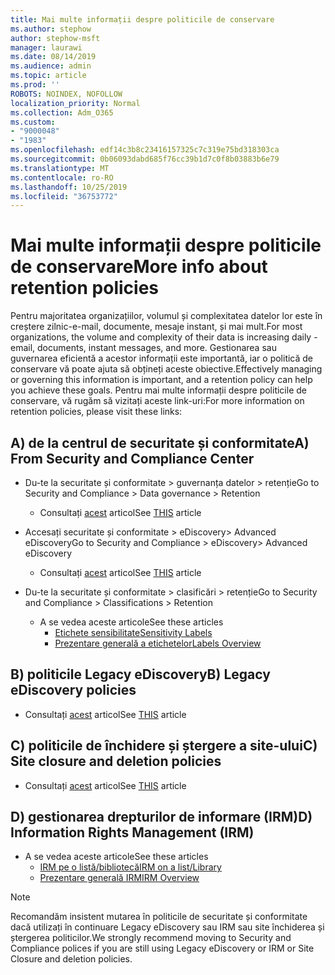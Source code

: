 ```yaml
---
title: Mai multe informații despre politicile de conservare
ms.author: stephow
author: stephow-msft
manager: laurawi
ms.date: 08/14/2019
ms.audience: admin
ms.topic: article
ms.prod: ''
ROBOTS: NOINDEX, NOFOLLOW
localization_priority: Normal
ms.collection: Adm_O365
ms.custom:
- "9000048"
- "1983"
ms.openlocfilehash: edf14c3b8c23416157325c7c319e75bd318303ca
ms.sourcegitcommit: 0b06093dabd685f76cc39b1d7c0f8b03883b6e79
ms.translationtype: MT
ms.contentlocale: ro-RO
ms.lasthandoff: 10/25/2019
ms.locfileid: "36753772"
---
```

# <a name="more-info-about-retention-policies"></a><span data-ttu-id="f32aa-102">Mai multe informații despre politicile de conservare</span><span class="sxs-lookup"><span data-stu-id="f32aa-102">More info about retention policies</span></span>

<span data-ttu-id="f32aa-103">Pentru majoritatea organizațiilor, volumul și complexitatea datelor lor este în creștere zilnic-e-mail, documente, mesaje instant, și mai mult.</span><span class="sxs-lookup"><span data-stu-id="f32aa-103">For most organizations, the volume and complexity of their data is increasing daily - email, documents, instant messages, and more.</span></span> <span data-ttu-id="f32aa-104">Gestionarea sau guvernarea eficientă a acestor informații este importantă, iar o politică de conservare vă poate ajuta să obțineți aceste obiective.</span><span class="sxs-lookup"><span data-stu-id="f32aa-104">Effectively managing or governing this information is important, and a retention policy can help you achieve these goals.</span></span> <span data-ttu-id="f32aa-105">Pentru mai multe informații despre politicile de conservare, vă rugăm să vizitați aceste link-uri:</span><span class="sxs-lookup"><span data-stu-id="f32aa-105">For more information on retention policies, please visit these links:</span></span>

## <a name="a-from-security-and-compliance-center"></a><span data-ttu-id="f32aa-106">A) de la centrul de securitate și conformitate</span><span class="sxs-lookup"><span data-stu-id="f32aa-106">A) From Security and Compliance Center</span></span>

- <span data-ttu-id="f32aa-107">Du-te la securitate și conformitate > guvernanța datelor > retenție</span><span class="sxs-lookup"><span data-stu-id="f32aa-107">Go to Security and Compliance > Data governance > Retention</span></span>
  - <span data-ttu-id="f32aa-108">Consultați [acest](https://docs.microsoft.com/office365/securitycompliance/retention-policies) articol</span><span class="sxs-lookup"><span data-stu-id="f32aa-108">See [THIS](https://docs.microsoft.com/office365/securitycompliance/retention-policies) article</span></span>

- <span data-ttu-id="f32aa-109">Accesați securitate și conformitate > eDiscovery> Advanced eDiscovery</span><span class="sxs-lookup"><span data-stu-id="f32aa-109">Go to Security and Compliance > eDiscovery> Advanced eDiscovery</span></span> 
  - <span data-ttu-id="f32aa-110">Consultați [acest](https://docs.microsoft.com/office365/securitycompliance/ediscovery-cases) articol</span><span class="sxs-lookup"><span data-stu-id="f32aa-110">See [THIS](https://docs.microsoft.com/office365/securitycompliance/ediscovery-cases) article</span></span>

- <span data-ttu-id="f32aa-111">Du-te la securitate și conformitate > clasificări > retenție</span><span class="sxs-lookup"><span data-stu-id="f32aa-111">Go to Security and Compliance > Classifications > Retention</span></span>
  - <span data-ttu-id="f32aa-112">A se vedea aceste articole</span><span class="sxs-lookup"><span data-stu-id="f32aa-112">See these articles</span></span>
    - [<span data-ttu-id="f32aa-113">Etichete sensibilitate</span><span class="sxs-lookup"><span data-stu-id="f32aa-113">Sensitivity Labels</span></span>](https://docs.microsoft.com/office365/securitycompliance/sensitivity-labels)
    - [<span data-ttu-id="f32aa-114">Prezentare generală a etichetelor</span><span class="sxs-lookup"><span data-stu-id="f32aa-114">Labels Overview</span></span>](https://docs.microsoft.com/office365/securitycompliance/labels)

## <a name="b-legacy-ediscovery-policies"></a><span data-ttu-id="f32aa-115">B) politicile Legacy eDiscovery</span><span class="sxs-lookup"><span data-stu-id="f32aa-115">B) Legacy eDiscovery policies</span></span>

- <span data-ttu-id="f32aa-116">Consultați [acest](https://support.office.com/article/Set-up-an-eDiscovery-Center-in-SharePoint-Online-A18F8975-AA7F-43B4-A7D6-001D14744D8E) articol</span><span class="sxs-lookup"><span data-stu-id="f32aa-116">See [THIS](https://support.office.com/article/Set-up-an-eDiscovery-Center-in-SharePoint-Online-A18F8975-AA7F-43B4-A7D6-001D14744D8E) article</span></span>

## <a name="c-site-closure-and-deletion-policies"></a><span data-ttu-id="f32aa-117">C) politicile de închidere și ștergere a site-ului</span><span class="sxs-lookup"><span data-stu-id="f32aa-117">C) Site closure and deletion policies</span></span>

- <span data-ttu-id="f32aa-118">Consultați [acest](https://support.office.com/article/Use-policies-for-site-closure-and-deletion-A8280D82-27FD-48C5-9ADF-8A5431208BA5) articol</span><span class="sxs-lookup"><span data-stu-id="f32aa-118">See [THIS](https://support.office.com/article/Use-policies-for-site-closure-and-deletion-A8280D82-27FD-48C5-9ADF-8A5431208BA5) article</span></span>  

## <a name="d-information-rights-management-irm"></a><span data-ttu-id="f32aa-119">D) gestionarea drepturilor de informare (IRM)</span><span class="sxs-lookup"><span data-stu-id="f32aa-119">D) Information Rights Management (IRM)</span></span>

- <span data-ttu-id="f32aa-120">A se vedea aceste articole</span><span class="sxs-lookup"><span data-stu-id="f32aa-120">See these articles</span></span>
  - [<span data-ttu-id="f32aa-121">IRM pe o listă/bibliotecă</span><span class="sxs-lookup"><span data-stu-id="f32aa-121">IRM on a list/Library</span></span>](https://support.office.com/article/apply-information-rights-management-to-a-list-or-library-3bdb5c4e-94fc-4741-b02f-4e7cc3c54aa1)
  - [<span data-ttu-id="f32aa-122">Prezentare generală IRM</span><span class="sxs-lookup"><span data-stu-id="f32aa-122">IRM Overview</span></span>](https://support.office.com/article/create-and-apply-information-management-policies-eb501fe9-2ef6-4150-945a-65a6451ee9e9)

> [!Note]
> <span data-ttu-id="f32aa-123">Recomandăm insistent mutarea în politicile de securitate și conformitate dacă utilizați în continuare Legacy eDiscovery sau IRM sau site închiderea și ștergerea politicilor.</span><span class="sxs-lookup"><span data-stu-id="f32aa-123">We strongly recommend moving to Security and Compliance polices if you are still using Legacy eDiscovery or IRM or Site Closure and deletion policies.</span></span>
